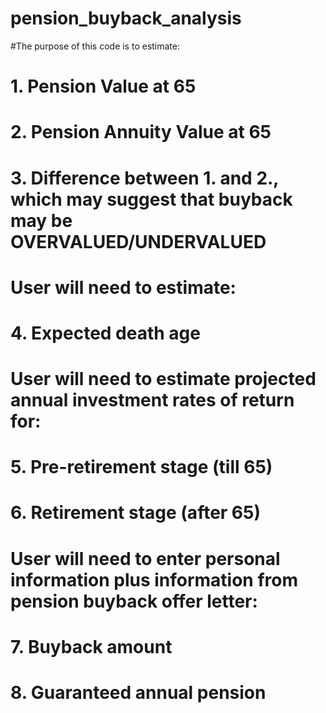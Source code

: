 # pension_buyback_analysis
#The purpose of this code is to estimate:
# 1. Pension Value at 65
# 2. Pension Annuity Value at 65
# 3. Difference between 1. and 2., which may suggest that buyback may be OVERVALUED/UNDERVALUED  
# 
# User will need to estimate:
# 4. Expected death age

# User will need to estimate projected annual investment rates of return for:
# 5. Pre-retirement stage (till 65)
# 6. Retirement stage (after 65)  
# 
# User will need to enter personal information plus information from pension buyback offer letter:
# 7. Buyback amount
# 8. Guaranteed annual pension
# 

